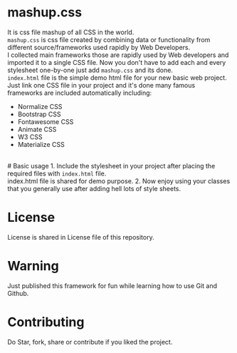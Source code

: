 # mashup.css
It is css file mashup of all CSS in the world. <br />
<code>mashup.css</code> is css file created by combining data or functionality from different source/frameworks used rapidly by Web Developers. <br />
I collected main frameworks those are rapidly used by Web developers and imported it to a single CSS file. Now you don't have to add each and every stylesheet one-by-one just add <code>mashup.css</code> and its done. <br />
<code>index.html</code> file is the simple demo html file for your new basic web project. <br />
Just link one CSS file in your project and it's done many famous frameworks are included automatically including: <br />
<ul>
  <li>Normalize CSS</li>
  <li>Bootstrap CSS</li>
  <li>Fontawesome CSS</li>
  <li>Animate CSS</li>
  <li>W3 CSS</li>
  <li>Materialize CSS</li>
</ul>
<br />
# Basic usage
1. Include the stylesheet in your project after placing the required files with <code>index.html</code> file. <br />
index.html file is shared for demo purpose.
2. Now enjoy using your classes that you generally use after adding hell lots of style sheets.
<br />

# License
License is shared in License file of this repository.
<br />

# Warning
Just published this framework for fun while learning how to use Git and Github.
<br />
# Contributing
Do Star, fork, share or contribute if you liked the project.
